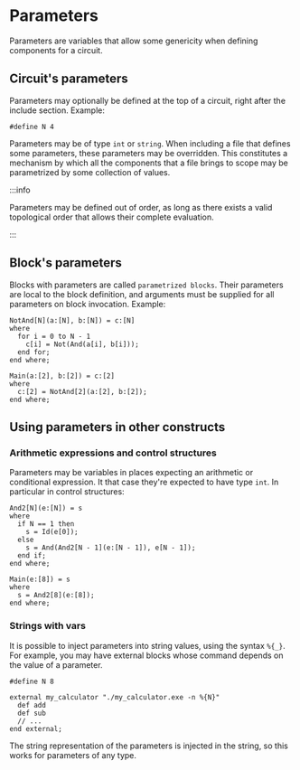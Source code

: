 # Parameters

Parameters are variables that allow some genericity when defining components for
a circuit.

## Circuit's parameters

Parameters may optionally be defined at the top of a circuit, right after the
include section. Example:

```bopkit
#define N 4
```

Parameters may be of type `int` or `string`. When including a file that defines some parameters, these parameters may be overridden. This constitutes a mechanism by which all the components that a file brings to scope may be parametrized by some collection of values.

:::info

Parameters may be defined out of order, as long as there exists a valid topological order that allows their complete evaluation.

:::

## Block's parameters

Blocks with parameters are called `parametrized blocks`. Their parameters are local to the block definition, and arguments must be supplied for all parameters on block invocation. Example:

<!-- $MDX file=parametrized-block.bop -->
```bopkit
NotAnd[N](a:[N], b:[N]) = c:[N]
where
  for i = 0 to N - 1
    c[i] = Not(And(a[i], b[i]));
  end for;
end where;

Main(a:[2], b:[2]) = c:[2]
where
  c:[2] = NotAnd[2](a:[2], b:[2]);
end where;
```

## Using parameters in other constructs

### Arithmetic expressions and control structures

Parameters may be variables in places expecting an arithmetic or conditional
expression. It that case they're expected to have type `int`. In particular in
control structures:

<!-- $MDX file=and2_recursive.bop -->
```bopkit
And2[N](e:[N]) = s
where
  if N == 1 then
    s = Id(e[0]);
  else
    s = And(And2[N - 1](e:[N - 1]), e[N - 1]);
  end if;
end where;

Main(e:[8]) = s
where
  s = And2[8](e:[8]);
end where;
```

### Strings with vars

It is possible to inject parameters into string values, using the syntax `%{_}`.
For example, you may have external blocks whose command depends on the value of
a parameter.

```bopkit
#define N 8

external my_calculator "./my_calculator.exe -n %{N}"
  def add
  def sub
  // ...
end external;
```

The string representation of the parameters is injected in the string, so this works for parameters of any type.
